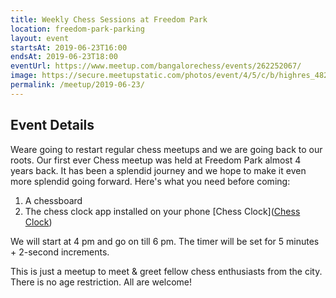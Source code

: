 ```yaml
---
title: Weekly Chess Sessions at Freedom Park
location: freedom-park-parking
layout: event
startsAt: 2019-06-23T16:00
endsAt: 2019-06-23T18:00
eventUrl: https://www.meetup.com/bangalorechess/events/262252067/
image: https://secure.meetupstatic.com/photos/event/4/5/c/b/highres_482177867.jpeg
permalink: /meetup/2019-06-23/
---
```

## Event Details
Weare going to restart regular chess meetups and we are going back to our roots. Our first ever Chess meetup was held at Freedom Park almost 4 years back. It has been a splendid journey and we hope to make it even more splendid going forward.
Here's what you need before coming:
1. A chessboard
1. The chess clock app installed on your phone
[Chess Clock]([Chess Clock](https://play.google.com/store/apps/details?id=com.chess.clock))

We will start at 4 pm and go on till 6 pm. The timer will be set for 5 minutes + 2-second increments.

This is just a meetup to meet & greet fellow chess enthusiasts from the city. There is no age restriction. All are welcome!


